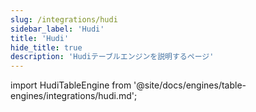 ```yaml
---
slug: /integrations/hudi
sidebar_label: 'Hudi'
title: 'Hudi'
hide_title: true
description: 'Hudiテーブルエンジンを説明するページ'
---
```


import HudiTableEngine from '@site/docs/engines/table-engines/integrations/hudi.md';

<HudiTableEngine/>
